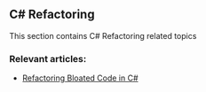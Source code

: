 ## C# Refactoring

This section contains C# Refactoring related topics
### Relevant articles:

- [Refactoring Bloated Code in C#](https://code-maze.com/csharp-refactoring-bloated-code/)
